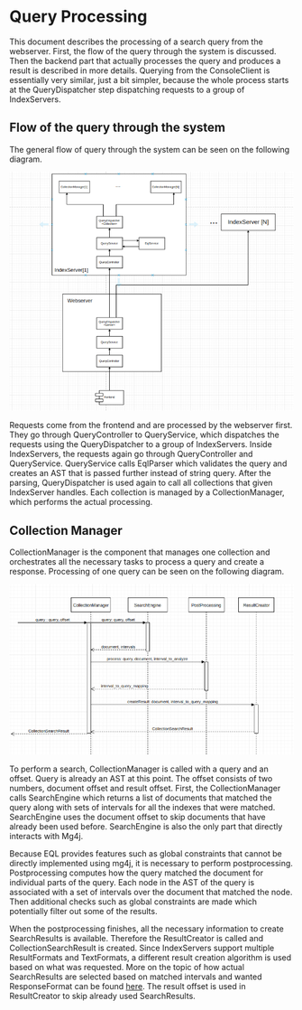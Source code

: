 # Query Processing
This document describes the processing of a search query from the webserver. First, the flow of the query through the system is discussed. Then the backend part that actually processes the query 
and produces a result is described in more details. Querying from the ConsoleClient is essentially very similar, just a bit simpler, because the whole process starts at the QueryDispatcher step 
dispatching requests to a group of IndexServers.

## Flow of the query through the system
The general flow of query through the system can be seen on the following diagram.

![alt text](../img/queryProcessingBigPicture.png)

Requests come from the frontend and are processed by the webserver first. They go through QueryController to QueryService, which dispatches the requests using the QueryDispatcher to a group of IndexServers. 
Inside IndexServers, the requests again go through QueryController and QueryService. QueryService calls EqlParser which validates the query and creates an AST that is passed further instead of string query. 
After the parsing, QueryDispatcher is used again to call all collections that given IndexServer handles. Each collection is managed by a CollectionManager, which performs the actual processing.

## Collection Manager
CollectionManager is the component that manages one collection and orchestrates all the necessary tasks to process a query and create a response. Processing of one query can be seen on the following diagram.

![alt text](../img/collectionManagerInternals.png)

To perform a search, CollectionManager is called with a query and an offset. Query is already an AST at this point. The offset consists of two numbers, document offset and result offset. First, the 
CollectionManager calls SearchEngine which returns a list of documents that matched the query along with sets of intervals for all the indexes that were matched. SearchEngine uses the document offset to 
skip documents that have already been used before. SearchEngine is also the only part that directly interacts with Mg4j. 

Because EQL provides features such as global constraints that cannot be directly implemented using mg4j, it is necessary to perform postprocessing. Postprocessing computes how the query matched 
the document for individual parts of the query. Each node in the AST of the query is associated with a set of intervals over the document that matched the node. Then additional checks such as 
global constraints are made which potentially filter out some of the results.

When the postprocessing finishes, all the necessary information to create SearchResults is available. Therefore the ResultCreator is called and CollectionSearchResult is created. Since IndexServers 
support multiple ResultFormats and TextFormats, a different result creation algorithm is used based on what was requested. More on the topic of how actual SearchResults are selected based on matched 
intervals and wanted ResponseFormat can be found [here](./result_format.md). The result offset is used in ResultCreator to skip already used SearchResults. 

